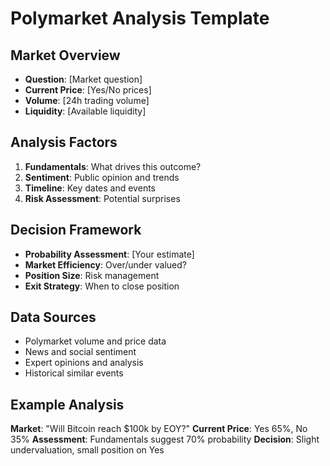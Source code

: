 # Polymarket Analysis Template

## Market Overview
- **Question**: [Market question]
- **Current Price**: [Yes/No prices]
- **Volume**: [24h trading volume]
- **Liquidity**: [Available liquidity]

## Analysis Factors
1. **Fundamentals**: What drives this outcome?
2. **Sentiment**: Public opinion and trends
3. **Timeline**: Key dates and events
4. **Risk Assessment**: Potential surprises

## Decision Framework
- **Probability Assessment**: [Your estimate]
- **Market Efficiency**: Over/under valued?
- **Position Size**: Risk management
- **Exit Strategy**: When to close position

## Data Sources
- Polymarket volume and price data
- News and social sentiment
- Expert opinions and analysis
- Historical similar events

## Example Analysis
**Market**: "Will Bitcoin reach $100k by EOY?"
**Current Price**: Yes 65%, No 35%
**Assessment**: Fundamentals suggest 70% probability
**Decision**: Slight undervaluation, small position on Yes